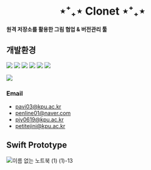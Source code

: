 <div align='center' ><h1> ⋆⁺₊⋆ Clonet ⋆⁺₊⋆ </h1> </div>
            
<h4> 원격 저장소를 활용한 그림 협업 & 버전관리 툴</h4>

## 개발환경
<img src="https://img.shields.io/badge/Swift-F05138?style=flat-square&logo=Swift&logoColor=white"/> <img src="https://img.shields.io/badge/JavaScript-F7DF1E?style=flat-square&logo=JavaScript&logoColor=white"/> <img src="https://img.shields.io/badge/Docker-2496ED?style=flat-square&logo=Docker&logoColor=white"/> 
<img src="https://img.shields.io/badge/Node.JS-339933?style=flat-square&logo=Node.JS&logoColor=white"/> <img src="https://img.shields.io/badge/Amazon AWS-232F3E?style=flat-square&logo=Amazon AWS&logoColor=white"/> <img src="https://img.shields.io/badge/Amazon S3-569A31?style=flat-square&logo=Amazon S3&logoColor=white"/>

<img src="https://img.shields.io/badge/Github-181717?style=flat-square&logo=Github&logoColor=white"/>

### Email
* pavi03@kpu.ac.kr
* penline01@naver.com
* pjy0619@kpu.ac.kr
* petitejini@kpu.ac.kr

## Swift Prototype

![이름 없는 노트북 (1) (1)-13](https://user-images.githubusercontent.com/79956705/152505419-da832116-a7cd-41ed-8733-8b624ac267a5.jpg)
